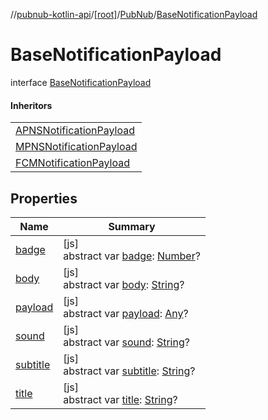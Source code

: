 //[pubnub-kotlin-api](../../../../index.md)/[[root]](../../index.md)/[PubNub](../index.md)/[BaseNotificationPayload](index.md)

# BaseNotificationPayload

interface [BaseNotificationPayload](index.md)

#### Inheritors

| |
|---|
| [APNSNotificationPayload](../-a-p-n-s-notification-payload/index.md) |
| [MPNSNotificationPayload](../-m-p-n-s-notification-payload/index.md) |
| [FCMNotificationPayload](../-f-c-m-notification-payload/index.md) |

## Properties

| Name | Summary |
|---|---|
| [badge](badge.md) | [js]<br>abstract var [badge](badge.md): [Number](https://kotlinlang.org/api/latest/jvm/stdlib/kotlin/-number/index.html)? |
| [body](body.md) | [js]<br>abstract var [body](body.md): [String](https://kotlinlang.org/api/latest/jvm/stdlib/kotlin/-string/index.html)? |
| [payload](payload.md) | [js]<br>abstract var [payload](payload.md): [Any](https://kotlinlang.org/api/latest/jvm/stdlib/kotlin/-any/index.html)? |
| [sound](sound.md) | [js]<br>abstract var [sound](sound.md): [String](https://kotlinlang.org/api/latest/jvm/stdlib/kotlin/-string/index.html)? |
| [subtitle](subtitle.md) | [js]<br>abstract var [subtitle](subtitle.md): [String](https://kotlinlang.org/api/latest/jvm/stdlib/kotlin/-string/index.html)? |
| [title](title.md) | [js]<br>abstract var [title](title.md): [String](https://kotlinlang.org/api/latest/jvm/stdlib/kotlin/-string/index.html)? |
